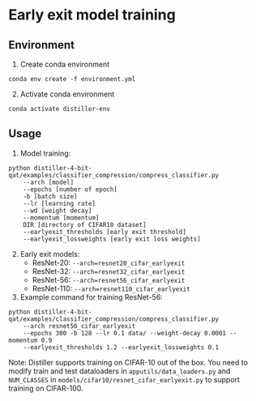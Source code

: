 # Early exit model training

## Environment

1. Create conda environment
```
conda env create -f environment.yml
```

2. Activate conda environment
```
conda activate distiller-env
```

## Usage

1. Model training:
```
python distiller-4-bit-qat/examples/classifier_compression/compress_classifier.py 
    --arch [model] 
    --epochs [number of epoch] 
    -b [batch size] 
    --lr [learning rate] 
    --wd [weight decay] 
    --momentum [momentum] 
    DIR [directory of CIFAR10 dataset]
    --earlyexit_thresholds [early exit threshold]
    --earlyexit_lossweights [early exit loss weights]
```
2. Early exit models:
    - ResNet-20: ```--arch=resnet20_cifar_earlyexit```
    - ResNet-32: ```--arch=resnet32_cifar_earlyexit```
    - ResNet-56: ```--arch=resnet56_cifar_earlyexit```
    - ResNet-110: ```--arch=resnet110_cifar_earlyexit```
3. Example command for training ResNet-56:
```
python distiller-4-bit-qat/examples/classifier_compression/compress_classifier.py 
    --arch resnet56_cifar_earlyexit
    --epochs 300 -b 128 --lr 0.1 data/ --weight-decay 0.0001 --momentum 0.9 
    --earlyexit_thresholds 1.2 --earlyexit_lossweights 0.1
```

Note: Distiller supports training on CIFAR-10 out of the box. You need to modify train and test dataloaders in ```apputils/data_loaders.py``` and ```NUM_CLASSES``` in ```models/cifar10/resnet_cifar_earlyexit.py``` to support training on CIFAR-100.
